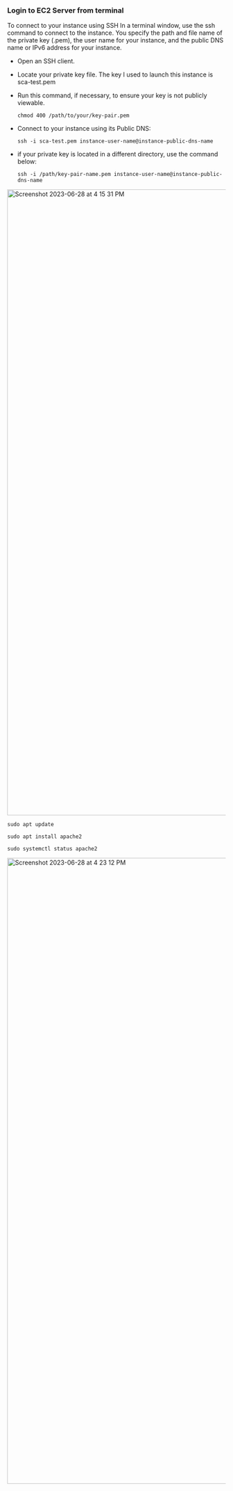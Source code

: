 ### Login to EC2 Server from terminal
 To connect to your instance using SSH
In a terminal window, use the ssh command to connect to the instance. You specify the path and file name of the private key (.pem), the user name for your instance, and the public DNS name or IPv6 address for your instance.
- Open an SSH client.

- Locate your private key file. The key I used to launch this instance is sca-test.pem

- Run this command, if necessary, to ensure your key is not publicly viewable.
  
  `chmod 400 /path/to/your/key-pair.pem`

- Connect to your instance using its Public DNS:
  
     `ssh -i sca-test.pem instance-user-name@instance-public-dns-name`

- if your private key is located in a different directory, use the command below:

     `ssh -i /path/key-pair-name.pem instance-user-name@instance-public-dns-name`
  

<img width="1440" alt="Screenshot 2023-06-28 at 4 15 31 PM" src="https://github.com/joy2323/DevOps_Projects/assets/43809841/484857d4-3a77-46ff-9025-8f4012377056">


  `sudo apt update`

   `sudo apt install apache2`

   `sudo systemctl status apache2`
   
   <img width="1440" alt="Screenshot 2023-06-28 at 4 23 12 PM" src="https://github.com/joy2323/DevOps_Projects/assets/43809841/ebae6e33-f0a0-4e55-849c-b4967d9f829a">
